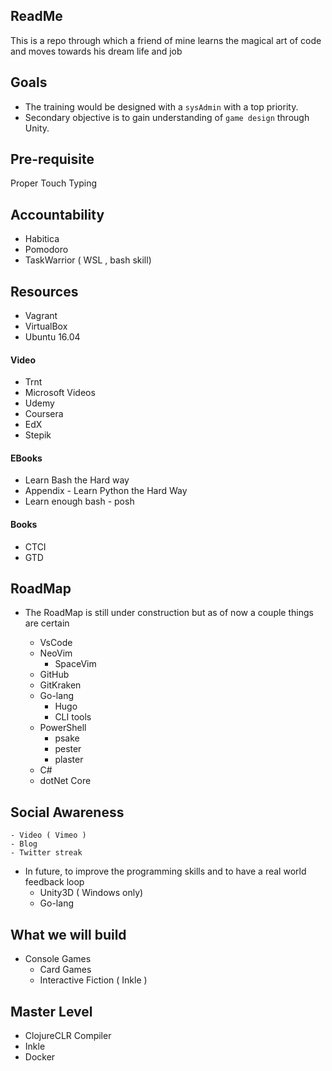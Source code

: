 ## ReadMe 

This is a repo through which a friend of mine learns the magical art of code and moves towards his dream life and job


## Goals

- The training would be designed with a `sysAdmin` with a top priority.
- Secondary objective is to gain understanding of `game design` through Unity. 

## Pre-requisite
Proper Touch Typing 

## Accountability

- Habitica
- Pomodoro
- TaskWarrior ( WSL , bash skill) 

## Resources

- Vagrant 
- VirtualBox
- Ubuntu 16.04


#### Video 
- Trnt
- Microsoft Videos 
- Udemy
- Coursera
- EdX
- Stepik


#### EBooks
- Learn Bash the Hard way
- Appendix - Learn Python the Hard Way
- Learn enough bash - posh

#### Books
- CTCI 
- GTD 


## RoadMap
- The RoadMap is still under construction but as of now a couple things are certain

    - VsCode
    - NeoVim 
        - SpaceVim
    - GitHub 
    - GitKraken
    - Go-lang 
        - Hugo 
        - CLI tools
    - PowerShell
        - psake 
        - pester
        - plaster
    - C#
    - dotNet Core 

## Social Awareness 
    
    - Video ( Vimeo )
    - Blog
    - Twitter streak



- In future, to improve the programming skills and to have a real world feedback loop 
    - Unity3D ( Windows only)
    - Go-lang


## What we will build

- Console Games 
    - Card Games
    - Interactive Fiction ( Inkle )


## Master Level

- ClojureCLR Compiler
- Inkle
- Docker
